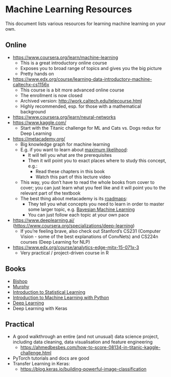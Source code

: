 # Machine Learning Resources

This document lists various resources for learning machine learning on your own.

## Online
- https://www.coursera.org/learn/machine-learning
  - This is a great introductory online course
  - Exposes you to broad range of topics and gives you the big picture
  - Pretty hands on
- https://www.edx.org/course/learning-data-introductory-machine-caltechx-cs1156x
  - This course is a bit more advanced online course
  - The enrollment is now closed
  - Archived version: http://work.caltech.edu/telecourse.html
  - Highly recommended, esp. for those with a mathematical background
- https://www.coursera.org/learn/neural-networks
- https://www.kaggle.com/
  - Start with the Titanic challenge for ML and Cats vs. Dogs redux for Deep Learning
- https://metacademy.org/
  - Big knowledge graph for machine learning
  - E.g. if you want to learn about [maximum likelihood](https://metacademy.org/graphs/concepts/maximum_likelihood):
    - It will tell you what are the prerequisites
    - Then it will point you to exact places where to study this concept, e.g.:
      - Read these chapters in this book
      - Watch this part of this lecture video
  - This way, you don’t have to read the whole books from cover to cover; you can just learn what you feel like and it will point you to the relevant part of the textbook
  - The best thing about metacademy is its [roadmaps](https://metacademy.org/roadmaps/):
    - They tell you what concepts you need to learn in order to master some larger topic, e.g. [Bayesian Machine Learning](https://metacademy.org/roadmaps/rgrosse/bayesian_machine_learning)
    - You can just follow each topic at your own pace
- https://www.deeplearning.ai/ (https://www.coursera.org/specializations/deep-learning)
  - If you’re feeling brave, also check out Stanford’s CS231 (Computer Vision - some of the best explanations of ConvNets) and CS224n courses (Deep Learning for NLP)
- https://www.edx.org/course/analytics-edge-mitx-15-071x-3
  - Very practical / project-driven course in R

## Books
- [Bishop](https://www.amazon.com/Pattern-Recognition-Learning-Information-Statistics/dp/0387310738)
- [Murphy](https://www.cs.ubc.ca/~murphyk/MLbook/)
- [Introduction to Statistical Learning](http://www-bcf.usc.edu/~gareth/ISL/getbook.html)
- [Introduction to Machine Learning with Python](https://www.amazon.co.uk/Introduction-Machine-Learning-Python-Sarah/dp/1449369413)
- [Deep Learning](https://www.amazon.com/Deep-Learning-Adaptive-Computation-Machine/dp/0262035618)
- Deep Learning with Keras

## Practical
- A good walkthrough an entire (and not unusual) data science project, including data cleaning, data visualisation and feature engineering
  - https://ahmedbesbes.com/how-to-score-08134-in-titanic-kaggle-challenge.html
- PyTorch tutorials and docs are good
- Transfer Learning in Keras:
  - https://blog.keras.io/building-powerful-image-classification